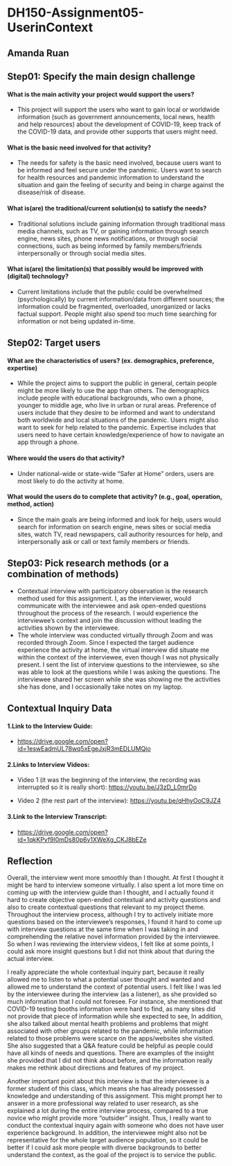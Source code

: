 # DH150-Assignment05-UserinContext
## Amanda Ruan

## Step01: Specify the main design challenge 
#### What is the main activity your project would support the users?
-	This project will support the users who want to gain local or worldwide information (such as government announcements, local news, health and help resources) about the development of COVID-19, keep track of the COVID-19 data, and provide other supports that users might need. 
#### What is the basic need involved for that activity? 
-	The needs for safety is the basic need involved, because users want to be informed and feel secure under the pandemic. Users want to search for health resources and pandemic information to understand the situation and gain the feeling of security and being in charge against the disease/risk of disease.
#### What is(are) the traditional/current solution(s) to satisfy the needs?
-	Traditional solutions include gaining information through traditional mass media channels, such as TV, or gaining information through search engine, news sites, phone news notifications, or through social connections, such as being informed by family members/friends interpersonally or through social media sites. 
#### What is(are) the limitation(s) that possibly would be improved with (digital) technology?
-	Current limitations include that the public could be overwhelmed (psychologically) by current information/data from different sources; the information could be fragmented, overloaded, unorganized or lacks factual support. People might also spend too much time searching for information or not being updated in-time. 

## Step02: Target users 
#### What are the characteristics of users? (ex. demographics, preference, expertise)
-	While the project aims to support the public in general, certain people might be more likely to use the app than others. The demographics include people with educational backgrounds, who own a phone, younger to middle age, who live in urban or rural areas. Preference of users include that they desire to be informed and want to understand both worldwide and local situations of the pandemic. Users might also want to seek for help related to the pandemic. Expertise includes that users need to have certain knowledge/experience of how to navigate an app through a phone. 
#### Where would the users do that activity?
-	Under national-wide or state-wide “Safer at Home” orders, users are most likely to do the activity at home. 
#### What would the users do to complete that activity? (e.g., goal, operation, method, action)
-	Since the main goals are being informed and look for help, users would search for information on search engine, news sites or social media sites, watch TV, read newspapers, call authority resources for help, and interpersonally ask or call or text family members or friends.

## Step03: Pick research methods (or a combination of methods) 
-	Contextual interview with participatory observation is the research method used for this assignment. I, as the interviewer, would communicate with the interviewee and ask open-ended questions throughout the process of the research. I would experience the interviewee’s context and join the discussion without leading the activities shown by the interviewee. 
-	The whole interview was conducted virtually through Zoom and was recorded through Zoom. Since I expected the target audience experience the activity at home, the virtual interview did situate me within the context of the interviewee, even though I was not physically present. I sent the list of interview questions to the interviewee, so she was able to look at the questions while I was asking the questions. The interviewee shared her screen while she was showing me the activities she has done, and I occasionally take notes on my laptop.

## Contextual Inquiry Data
#### 1.Link to the Interview Guide:
- https://drive.google.com/open?id=1eswEadmUL78wq5xEgeJxjR3mEDLUMQjo

#### 2.Links to Interview Videos:
- Video 1 (it was the beginning of the interview, the recording was interrupted so it is really short): https://youtu.be/J3zD_L0mrDo

- Video 2 (the rest part of the interview): https://youtu.be/qHhyOoC9JZ4

#### 3.Link to the Interview Transcript:
- https://drive.google.com/open?id=1qkKPvf9l0mDs80p6v1XWeXg_CKJ8bEZe

## Reflection

  Overall, the interview went more smoothly than I thought. At first I thought it might be hard to interview someone virtually. I also spent a lot more time on coming up with the interview guide than I thought, and I actually found it hard to create objective open-ended contextual and activity questions and also to create contextual questions that relevant to my project theme. Throughout the interview process, although I try to actively initiate more questions based on the interviewee’s responses, I found it hard to come up with interview questions at the same time when I was taking in and comprehending the relative novel information provided by the interviewee. So when I was reviewing the interview videos, I felt like at some points, I could ask more insight questions but I did not think about that during the actual interview. 
  
  I really appreciate the whole contextual inquiry part, because it really allowed me to listen to what a potential user thought and wanted and allowed me to understand the context of potential users. I felt like I was led by the interviewee during the interview (as a listener), as she provided so much information that I could not foresee. For instance, she mentioned that COVID-19 testing booths information were hard to find, as many sites did not provide that piece of information while she expected to see, In addition, she also talked about mental health problems and problems that might associated with other groups related to the pandemic, while information related to those problems were scarce on the apps/websites she visited. She also suggested that a Q&A feature could be helpful as people could have all kinds of needs and questions. There are examples of the insight she provided that I did not think about before, and the information really makes me rethink about directions and features of my project.
  
  Another important point about this interview is that the interviewee is a former student of this class, which means she has already possessed knowledge and understanding of this assignment. This might prompt her to answer in a more professional way related to user research, as she explained a lot during the entire interview process, compared to a true novice who might provide more “outsider” insight. Thus, I really want to conduct the contextual inquiry again with someone who does not have user experience background. In addition, the interviewee might also not be representative for the whole target audience population, so it could be better if I could ask more people with diverse backgrounds to better understand the context, as the goal of the project is to service the public. 
